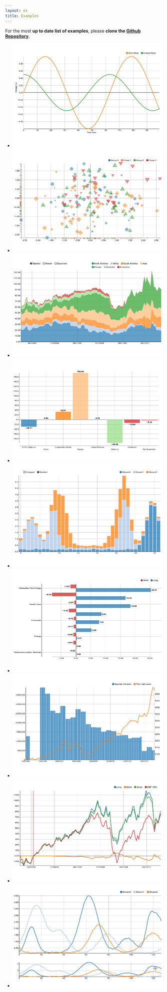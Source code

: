 ```yaml
---
layout: ex
title: Examples
---
```


<div class="alert alert-info">
For the most <strong>up to date list of examples</strong>, please <strong>clone the
<a href="https://github.com/novus/nvd3">Github Repository</a></strong>.
</div>

<ul class="thumbnails">

  <li class="span3">
    <div class="thumbnail">
      <a href="../ghpages/line.html">
        <img src="../img/line.png">
      </a>
    </div>
  </li>

  <li class="span3">
    <div class="thumbnail">
      <a href="../ghpages/scatter.html">
        <img src="../img/scatter.png">
      </a>
    </div>
  </li>

  <li class="span3">
    <div class="thumbnail">
      <a href="../ghpages/stackedArea.html">
        <img src="../img/stackedarea.png">
      </a>
    </div>
  </li>

  <li class="span3">
    <div class="thumbnail">
      <a href="../ghpages/discreteBar.html">
        <img src="../img/discretebar.png">
      </a>
    </div>
  </li>

  <li class="span3">
    <div class="thumbnail">
      <a href="../ghpages/multiBar.html">
        <img src="../img/stackedbar.png">
      </a>
    </div>
  </li>

  <li class="span3">
    <div class="thumbnail">
      <a href="../ghpages/multiBarHorizontal.html">
        <img src="../img/horizontalbar.png">
      </a>
    </div>
  </li>

  <li class="span3">
    <div class="thumbnail">
      <a href="../ghpages/linePlusBar.html">
        <img src="../img/lineplusbar.png">
      </a>
    </div>
  </li>

  <li class="span3">
    <div class="thumbnail">
      <a href="../ghpages/cumulativeLine.html">
        <img src="../img/cumulativeline.png">
      </a>
    </div>
  </li>

  <li class="span3">
    <div class="thumbnail">
      <a href="../ghpages/lineWithFocus.html">
        <img src="../img/linewithfocus.png">
      </a>
    </div>
  </li>

</ul>

